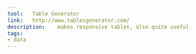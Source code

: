 ```yaml
---
tool:	Table Generator
link:	http://www.tablesgenerator.com/
description:	makes responsive tables, also quite useful
tags:
- data	
---
```

